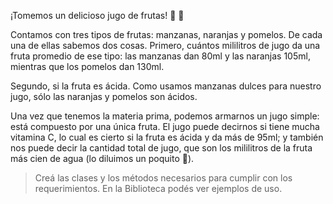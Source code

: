 ¡Tomemos un delicioso jugo de frutas! :tangerine: :apple:

Contamos con tres tipos de frutas: manzanas, naranjas y pomelos. De cada una de ellas sabemos dos cosas. Primero, cuántos mililitros de jugo da una fruta promedio de ese tipo: las manzanas dan 80ml y las naranjas 105ml, mientras que los pomelos dan 130ml.

Segundo, si la fruta es ácida. Como usamos manzanas dulces para nuestro jugo, sólo las naranjas y pomelos son ácidos.

Una vez que tenemos la materia prima, podemos armarnos un jugo simple: está compuesto por una única fruta. El jugo puede decirnos si tiene mucha vitamina C, lo cual es cierto si la fruta es ácida y da más de 95ml; y también nos puede decir la cantidad total de jugo, que son los mililitros de la fruta más cien de agua (lo diluimos un poquito :grimacing:).

> Creá las clases y los métodos necesarios para cumplir con los requerimientos. En la Biblioteca podés ver ejemplos de uso.